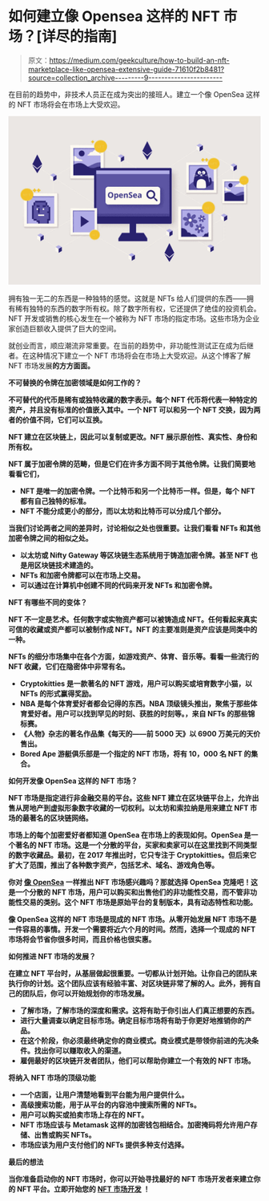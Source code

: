 # 如何建立像 Opensea 这样的 NFT 市场？[详尽的指南]

> 原文：<https://medium.com/geekculture/how-to-build-an-nft-marketplace-like-opensea-extensive-guide-71610f2b8481?source=collection_archive---------9----------------------->

在目前的趋势中，非技术人员正在成为突出的接班人。建立一个像 OpenSea 这样的 NFT 市场将会在市场上大受欢迎。

![](img/39b70ceb833fbb3dc7418d32ab662ec9.png)

拥有独一无二的东西是一种独特的感觉。这就是 NFTs 给人们提供的东西——拥有稀有独特的东西的数字所有权。除了数字所有权，它还提供了绝佳的投资机会。NFT 开发或销售的核心发生在一个被称为 NFT 市场的指定市场。这些市场为企业家创造巨额收入提供了巨大的空间。

就创业而言，顺应潮流非常重要。在当前的趋势中，非功能性测试正在成为后继者。在这种情况下建立一个 NFT 市场将会在市场上大受欢迎。从这个博客了解 NFT 市场发展[](https://www.appdupe.com/nft-marketplace-development)**的方方面面。**

****不可替换的令牌在加密领域是如何工作的？****

**不可替代的代币是稀有或独特收藏的数字表示。每个 NFT 代币将代表一种特定的资产，并且没有标准的价值嵌入其中。一个 NFT 可以和另一个 NFT 交换，因为两者的价值不同，它们可以互换。**

**NFT 建立在区块链上，因此可以复制或更改。NFT 展示原创性、真实性、身份和所有权。**

**NFT 属于加密令牌的范畴，但是它们在许多方面不同于其他令牌。让我们简要地看看它们，**

*   **NFT 是唯一的加密令牌。一个比特币和另一个比特币一样。但是，每个 NFT 都有自己独特的标准。**
*   **NFT 不能分成更小的部分，而以太坊和比特币可以分成几个部分。**

**当我们讨论两者之间的差异时，讨论相似之处也很重要。让我们看看 NFTs 和其他加密令牌之间的相似之处。**

*   **以太坊或 Nifty Gateway 等区块链生态系统用于铸造加密令牌。甚至 NFT 也是用区块链技术建造的。**
*   **NFTs 和加密令牌都可以在市场上交易。**
*   **可以通过在计算机中创建不同的代码来开发 NFTs 和加密令牌。**

****NFT 有哪些不同的变体？****

**NFT 不一定是艺术。任何数字或实物资产都可以被铸造成 NFT。任何看起来真实可信的收藏或资产都可以被制作成 NFT。NFT 的主要准则是资产应该是同类中的一种。**

**NFTs 的细分市场集中在各个方面，如游戏资产、体育、音乐等。看看一些流行的 NFT 收藏，它们在隐密体中非常有名。**

*   **Cryptokitties 是一款著名的 NFT 游戏，用户可以购买或培育数字小猫，以 NFTs 的形式赢得奖励。**
*   **NBA 是每个体育爱好者都会记得的东西。NBA 顶级镜头推出，聚焦于那些体育爱好者。用户可以找到罕见的时刻、获胜的时刻等。，来自 NFTs 的那些锦标赛。**
*   **《人物》杂志的著名作品集《每天的——前 5000 天》以 6900 万美元的天价售出。**
*   **Bored Ape 游艇俱乐部是一个指定的 NFT 市场，将有 10，000 名 NFT 的集合。**

**如何开发像 OpenSea 这样的 NFT 市场？**

**NFT 市场是指定进行非金融交易的平台。这些 NFT 建立在区块链平台上，允许出售从房地产到虚拟形象数字收藏的一切权利。以太坊和索拉纳是用来建立 NFT 市场的最著名的区块链网络。**

**市场上的每个加密爱好者都知道 OpenSea 在市场上的表现如何。OpenSea 是一个著名的 NFT 市场。这是一个分散的平台，买家和卖家可以在这里找到不同类型的数字收藏品。最初，在 2017 年推出时，它只专注于 Cryptokitties。但后来它扩大了范围，推出了各种数字资产，包括艺术、域名、游戏角色等。**

**你对 [**像 OpenSea**](https://www.appdupe.com/opensea-clone) 一样推出 NFT 市场感兴趣吗？那就选择 OpenSea 克隆吧！这是一个分散的 NFT 市场，用户可以购买和出售他们的非功能性交易，而不管非功能性交易的类别。这个 NFT 市场是原始平台的复制版本，具有动态特性和功能。**

**像 OpenSea 这样的 NFT 市场是现成的 NFT 市场。从零开始发展 NFT 市场不是一件容易的事情。开发一个需要将近六个月的时间。然而，选择一个现成的 NFT 市场将会节省你很多时间，而且价格也很实惠。**

****如何推进 NFT 市场的发展？****

**在建立 NFT 平台时，从基层做起很重要。一切都从计划开始。让你自己的团队来执行你的计划。这个团队应该有经验丰富、对区块链非常了解的人。此外，拥有自己的团队后，你可以开始规划你的市场发展。**

*   **了解市场，了解市场的深度和需求。这将有助于你引出人们真正想要的东西。**
*   **进行大量调查以确定目标市场。确定目标市场将有助于你更好地推销你的产品。**
*   **在这个阶段，你必须最终确定你的商业模式。商业模式是带领你前进的先决条件。找出你可以赚取收入的渠道。**
*   **雇佣最好的区块链开发者团队，他们可以帮助你建立一个有效的 NFT 市场。**

****将纳入 NFT 市场的顶级功能****

*   **一个店面，让用户清楚地看到平台能为用户提供什么。**
*   **高级搜索功能，用于从平台的内容池中搜索所需的 NFTs。**
*   **用户可以购买或拍卖市场上存在的 NFT。**
*   **NFT 市场应该与 Metamask 这样的加密钱包相结合。加密掩码将允许用户存储、出售或购买 NFTs。**
*   **市场应该为用户支付他们的 NFTs 提供多种支付选择。**

****最后的想法****

**当你准备启动你的 NFT 市场时，你可以开始寻找最好的 NFT 市场开发者来建立你的 NFT 平台。立即开始您的 [**NFT 市场开发**](https://www.appdupe.com/nft-marketplace-development) ！**